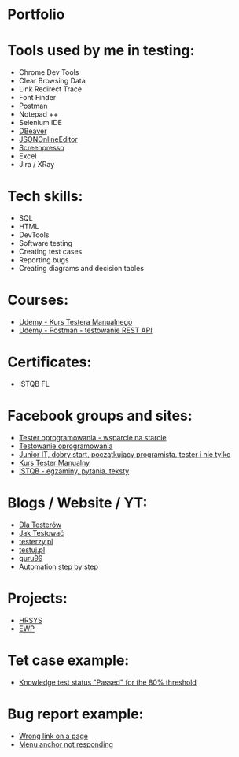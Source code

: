 # Portfolio

# Tools used by me in testing:

* Chrome Dev Tools
* Clear Browsing Data
* Link Redirect Trace
* Font Finder
* Postman
* Notepad ++
* Selenium IDE
* [DBeaver](https://dbeaver.io/) 
* [JSONOnlineEditor](https://jsoneditoronline.org) 
* [Screenpresso](https://www.screenpresso.com/)
* Excel
* Jira / XRay

# Tech skills:

* SQL
* HTML
* DevTools
* Software testing
* Creating test cases
* Reporting bugs
* Creating diagrams and decision tables

# Courses:

* [Udemy - Kurs Testera Manualnego](https://www.udemy.com/course/kurs-testowania-oprogramowania/learn/lecture/18697504#overview)
* [Udemy - Postman - testowanie REST API](https://www.udemy.com/course/kurs-postman/learn/lecture/21761286#overview)

# Certificates:

* ISTQB FL

# Facebook groups and sites:

* [Tester oprogramowania - wsparcie na starcie](https://www.facebook.com/groups/testeroprogramowania/)
* [Testowanie oprogramowania](https://www.facebook.com/groups/TestowanieOprogramowania/?multi_permalinks=3678504718838746)
* [Junior IT, dobry start, początkujący programista, tester i nie tylko](https://www.facebook.com/groups/junioritdobrystart/?multi_permalinks=3736985749655329)
* [Kurs Tester Manualny](https://www.facebook.com/groups/246926649684135/)
* [ISTQB - egzaminy, pytania, teksty](https://www.facebook.com/groups/194288250951242/)

# Blogs / Website / YT:

* [Dla Testerów](https://www.dlatesterow.pl/)
* [Jak Testować](https://jaktestowac.pl/)
* [testerzy.pl](https://testerzy.pl/) 
* [testuj.pl](https://testerzy.pl/) 
* [guru99](https://www.guru99.com/software-testing.html) 
* [Automation step by step](https://www.youtube.com/channel/UCTt7pyY-o0eltq14glaG5dg) 

# Projects:

* [HRSYS](https://www.hrsys.pl/)
* [EWP](https://eploz.ezdrowie.gov.pl/)

# Tet case example:
* [Knowledge test status "Passed" for the 80% threshold](https://docs.google.com/spreadsheets/d/1A8omGCu4uLj7LQ95Vhs0PTnw-DCxNSdnZRoELpMiTtM/edit?usp=sharing)

# Bug report example:
* [Wrong link on a page](https://docs.google.com/spreadsheets/d/1tFZoxJ5fh7RzNP60SPV9pwnqLsm2d973QY0RmE8UeCM/edit?usp=sharing)
* [Menu anchor not responding](https://docs.google.com/spreadsheets/d/1k8APMRYj1TmWEjyiLzIJ_EkPFOJ4U7iI39GAY6kRu9Y/edit?usp=sharing)
